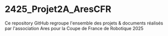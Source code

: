 # 2425_Projet2A_AresCFR
Ce repository GitHub regroupe l'ensemble des projets &amp; documents réalisés par l'association Ares pour la Coupe de France de Robotique 2025
